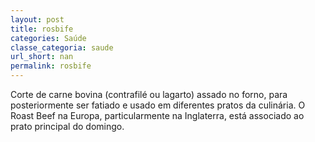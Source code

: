 ```yaml
---
layout: post
title: rosbife
categories: Saúde
classe_categoria: saude
url_short: nan
permalink: rosbife
---
```

Corte de carne bovina (contrafilé ou lagarto) assado no forno, para posteriormente ser fatiado e usado em diferentes pratos da culinária. O Roast Beef na Europa, particularmente na Inglaterra, está associado ao prato principal do domingo.
